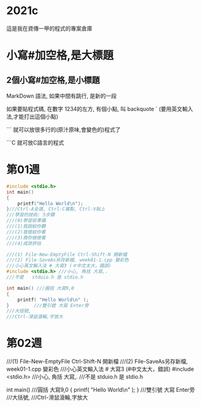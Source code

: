 # 2021c
這是我在資傳一甲的程式的專案倉庫

# 小寫#加空格,是大標題
## 2個小寫#加空格,是小標題

MarkDown 語法, 如果中間有跳行, 是新的一段

如果要貼程式碼, 在數字 1234的左方, 有個小點, 叫 backquote \`
(要用英文輸入法,才能打出這個小點)

\`\`\` 就可以放很多行的(原汁原味,會變色的)程式了

\`\`\`C 就可放C語言的程式


# 第01週
```C
#include <stdio.h>
int main()
{
    printf("Hello World\n");
}///Ctrl-A全選, Ctrl-C複製, Ctrl-V貼上
///學習的技術: 5步驟
///(0)學習前準備
///(1)我說給你聽
///(2)我做給你看
///(3)換你做做看
///(4)成效評估
```

```C
///(1) File-New-EmptyFile Ctrl-Shift-N 開新檔
///(2) File-SaveAs另存新檔, week01-1.cpp 變彩色
///小心英文輸入法 # 大寫3 (＃中文太大，錯誤)
#include <stdio.h> ///小心, 角括 大寫,.
///不是   stduio.h 是 stdio.h

int main() ///圓括 大寫9,0
{
    printf( "Hello World\n" );
}         ///雙引號 大寫 Enter旁
///大括號,
///Ctrl-滑鼠滾輪,字放大
```

# 第02週
///(1) File-New-EmptyFile Ctrl-Shift-N 開新檔
///(2) File-SaveAs另存新檔, week01-1.cpp 變彩色
///小心英文輸入法 # 大寫3 (#中文太大，錯誤) 
#include <stdio.h> ///小心, 角括 大寫,.
///不是   stduio.h 是 stdio.h

int main() ///圓括 大寫9,0
{
    printf( "Hello World\n" );
}         ///雙引號 大寫 Enter旁
///大括號,
///Ctrl-滑鼠滾輪,字放大
